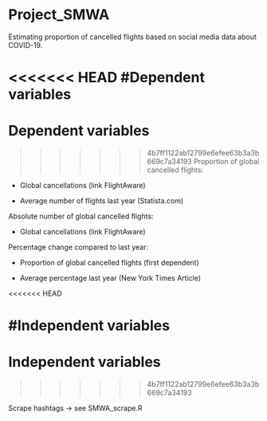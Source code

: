 # Project_SMWA
Estimating proportion of cancelled flights based on social media data about COVID-19.

<<<<<<< HEAD
#Dependent variables
=======
# Dependent variables

>>>>>>> 4b7ff1122ab12799e6efee63b3a3b669c7a34193
Proportion of global cancelled flights:

-	Global cancellations (link FlightAware)

-	Average number of flights last year (Statista.com)


Absolute number of global cancelled flights:

-	Global cancellations (link FlightAware)


Percentage change compared to last year:

-	Proportion of global cancelled flights (first dependent)

-	Average percentage last year (New York Times Article)

<<<<<<< HEAD

#Independent variables
=======
# Independent variables
>>>>>>> 4b7ff1122ab12799e6efee63b3a3b669c7a34193

Scrape hashtags -> see SMWA_scrape.R







